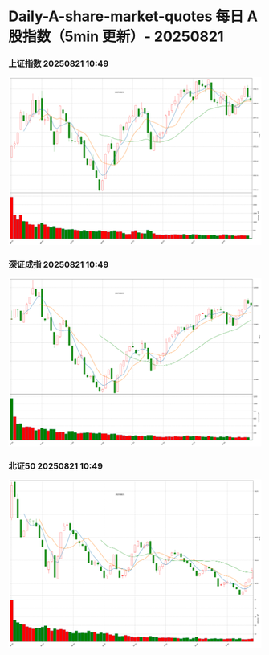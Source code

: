
# Daily-A-share-market-quotes 每日 A 股指数（5min 更新）- 20250821

### 上证指数 20250821 10:49
![](./fig/2025/8/20250821-sh000001.png)

### 深证成指 20250821 10:49
![](./fig/2025/8/20250821-sz399001.png)

### 北证50 20250821 10:49
![](./fig/2025/8/20250821-bj899050.png)
